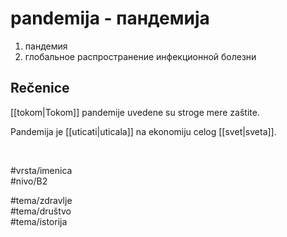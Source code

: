 # pandemija - пандемија

1. пандемия  
2. глобальное распространение инфекционной болезни

## Rečenice

[[tokom|Tokom]] pandemije uvedene su stroge mere zaštite.

Pandemija je [[uticati|uticala]] na ekonomiju celog [[svet|sveta]].

<br>

#vrsta/imenica  
#nivo/B2  

#tema/zdravlje  
#tema/društvo  
#tema/istorija  
